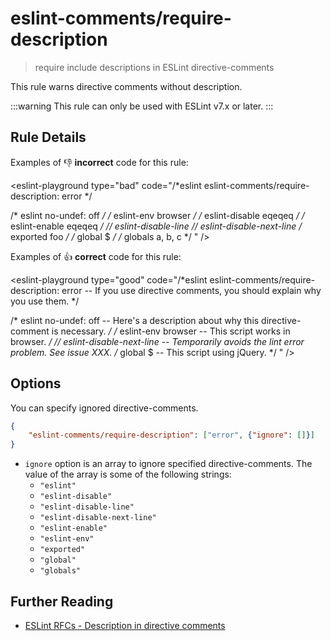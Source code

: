 # eslint-comments/require-description

> require include descriptions in ESLint directive-comments

This rule warns directive comments without description.

:::warning
This rule can only be used with ESLint v7.x or later.
:::

## Rule Details

Examples of :-1: **incorrect** code for this rule:

<eslint-playground type="bad" code="/*eslint eslint-comments/require-description: error */

/* eslint no-undef: off */
/* eslint-env browser */
/* eslint-disable eqeqeq */
/* eslint-enable eqeqeq */
// eslint-disable-line
// eslint-disable-next-line
/* exported foo */
/* global $ */
/* globals a, b, c */
" />

Examples of :+1: **correct** code for this rule:

<eslint-playground type="good" code="/*eslint eslint-comments/require-description: error -- If you use directive comments, you should explain why you use them. */

/* eslint no-undef: off -- Here's a description about why this directive-comment is necessary. */
/* eslint-env browser -- This script works in browser. */
// eslint-disable-next-line -- Temporarily avoids the lint error problem. See issue XXX.
/* global $ -- This script using jQuery. */
" />

## Options

You can specify ignored directive-comments.

```json
{
    "eslint-comments/require-description": ["error", {"ignore": []}]
}
```

- `ignore` option is an array to ignore specified directive-comments. The value of the array is some of the following strings:
    - `"eslint"`
    - `"eslint-disable"`
    - `"eslint-disable-line"`
    - `"eslint-disable-next-line"`
    - `"eslint-enable"`
    - `"eslint-env"`
    - `"exported"`
    - `"global"`
    - `"globals"`

## Further Reading

- [ESLint RFCs - Description in directive comments]

[ESLint RFCs - Description in directive comments]: https://github.com/eslint/rfcs/blob/main/designs/2019-description-in-directive-comments/README.md
